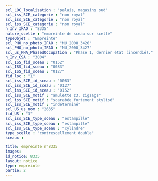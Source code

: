```yaml
---
scl_LOC_localisation : "palais, magasins sud"
scl_iss_SCE_categorie : "non royal"
scl_iss_SCE_categorie : "non royal"
scl_iss_SCE_categorie : "non royal"
n_Inv_IFAO : "8335"
nature_scelle : "empreinte de sceau sur scellé"
typeObjet : "Empreinte"
scl_PHO_no_photo_IFAO : "NU_2008_3426"
scl_PHO_no_photo_IFAO : "NU_2008_3427"
scl_us_PHA_PhasedOccupation : "Phase 1, dernier état (incendié)."
n_Inv_CSA : "3004"
scl_ISS_fid_sceau : "0152"
scl_ISS_fid_sceau : "0083"
scl_ISS_fid_sceau : "0127"
fid_loc : "1"
scl_iss_SCE_id_sceau : "0083"
scl_iss_SCE_id_sceau : "0127"
scl_iss_SCE_id_sceau : "0152"
scl_iss_SCE_motif : "amulette z3, zigzags"
scl_iss_SCE_motif : "scarabée fortement stylisé"
scl_iss_SCE_motif : "indéterminé"
scl_US_us_nom : "2635"
fid_US : "3"
scl_iss_SCE_type_sceau : "estampille"
scl_iss_SCE_type_sceau : "estampille"
scl_iss_SCE_type_sceau : "cylindre"
type_scelle : "contrescellement double"
sceaux :

title: empreinte n°8335
images: 
id_notice: 8335
layout: notice
type: empreinte
partie: 2
---
```

